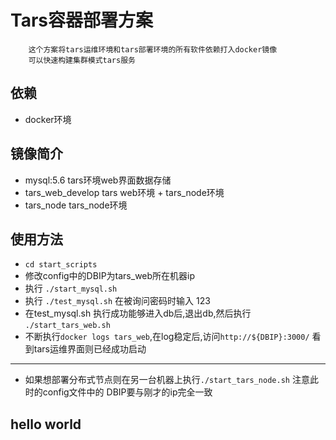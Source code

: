 # Tars容器部署方案

```
    这个方案将tars运维环境和tars部署环境的所有软件依赖打入docker镜像
    可以快速构建集群模式tars服务
```
## 依赖
* docker环境

## 镜像简介
* mysql:5.6 tars环境web界面数据存储
* tars_web_develop tars web环境 + tars_node环境
* tars_node tars_node环境

## 使用方法
* ```cd start_scripts```
* 修改config中的DBIP为tars_web所在机器ip
* 执行 ```./start_mysql.sh```
* 执行 ```./test_mysql.sh``` 在被询问密码时输入 123
* 在test_mysql.sh 执行成功能够进入db后,退出db,然后执行 ```./start_tars_web.sh```
* 不断执行```docker logs tars_web```,在log稳定后,访问```http://${DBIP}:3000/``` 看到tars运维界面则已经成功启动

----
* 如果想部署分布式节点则在另一台机器上执行```./start_tars_node.sh``` 注意此时的config文件中的 DBIP要与刚才的ip完全一致

## hello world


